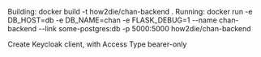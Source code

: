 Building: docker build -t how2die/chan-backend .
Running: docker run -e DB_HOST=db -e DB_NAME=chan -e FLASK_DEBUG=1 --name chan-backend --link some-postgres:db -p 5000:5000 how2die/chan-backend

Create Keycloak client, with Access Type bearer-only